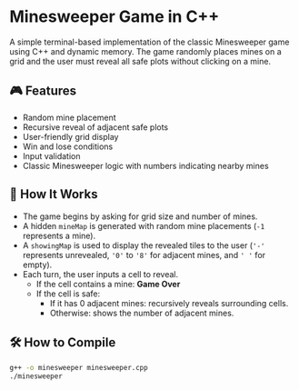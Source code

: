 # Minesweeper Game in C++

A simple terminal-based implementation of the classic Minesweeper game using C++ and dynamic memory. The game randomly places mines on a grid and the user must reveal all safe plots without clicking on a mine.

## 🎮 Features

- Random mine placement
- Recursive reveal of adjacent safe plots
- User-friendly grid display
- Win and lose conditions
- Input validation
- Classic Minesweeper logic with numbers indicating nearby mines

## 🧠 How It Works

- The game begins by asking for grid size and number of mines.
- A hidden `mineMap` is generated with random mine placements (`-1` represents a mine).
- A `showingMap` is used to display the revealed tiles to the user (`'-'` represents unrevealed, `'0'` to `'8'` for adjacent mines, and `' '` for empty).
- Each turn, the user inputs a cell to reveal.
  - If the cell contains a mine: **Game Over**
  - If the cell is safe:
    - If it has 0 adjacent mines: recursively reveals surrounding cells.
    - Otherwise: shows the number of adjacent mines.

## 🛠️ How to Compile

```bash
g++ -o minesweeper minesweeper.cpp
./minesweeper
